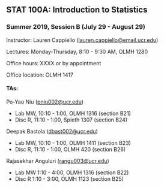 ## STAT 100A: Introduction to Statistics
### Summer 2019, Session B (July 29 - August 29)
Instructor: Lauren Cappiello (lauren.cappiello@email.ucr.edu)

Lectures: Monday-Thursday, 8:10 - 9:30 AM, OLMH 1280

Office hours: XXXX or by appointment

Office location: OLMH 1417

#### TAs: 

Po-Yao Niu (pniu002@ucr.edu)
- Lab MW, 10:10 - 1:00, OLMH 1316 (section B21)
- Disc R, 11:10 - 1:00, Spieth 1307 (section B24)

Deepak Bastola (dbast002@ucr.edu)
- Lab MW, 10:10 - 1:00, OLMH 1411 (section B23)
- Disc R, 11:10 - 1:00, OLMH 420 (section B26)

Rajasekhar Anguluri (rangu003@ucr.edu)
- Lab MW 1:10 - 4:00, OLMH 1316 (section B22)
- Disc R 1:10 - 3:00, OLMH 1123 (section B25)
